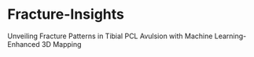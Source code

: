 # Fracture-Insights
Unveiling Fracture Patterns in Tibial PCL Avulsion with Machine Learning-Enhanced 3D Mapping
